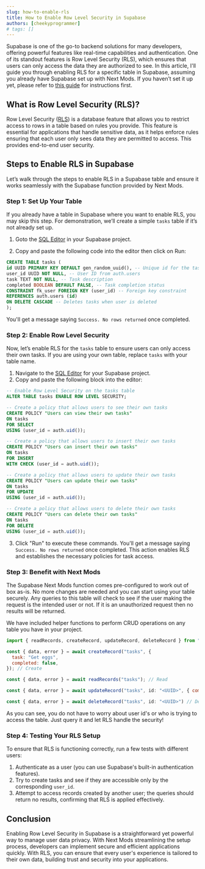 ```yaml
---
slug: how-to-enable-rls
title: How to Enable Row Level Security in Supabase
authors: [cheekyprogrammer]
# tags: []
---
```


Supabase is one of the go-to backend solutions for many developers, offering powerful features like real-time capabilities and authentication. One of its standout features is Row Level Security (RLS), which ensures that users can only access the data they are authorized to see. In this article, I'll guide you through enabling RLS for a specific table in Supabase, assuming you already have Supabase set up with Next Mods. If you haven’t set it up yet, please refer to [this guide](../../docs/functions/supabase) for instructions first.

<!-- truncate -->

## What is Row Level Security (RLS)?

Row Level Security ([RLS](https://supabase.com/docs/guides/database/postgres/row-level-security)) is a database feature that allows you to restrict access to rows in a table based on rules you provide. This feature is essential for applications that handle sensitive data, as it helps enforce rules ensuring that each user only sees data they are permitted to access. This provides end-to-end user security.

## Steps to Enable RLS in Supabase

Let’s walk through the steps to enable RLS in a Supabase table and ensure it works seamlessly with the Supabase function provided by Next Mods.

### Step 1: Set Up Your Table

If you already have a table in Supabase where you want to enable RLS, you may skip this step. For demonstration, we’ll create a simple `tasks` table if it’s not already set up.

1. Goto the [SQL Editor](https://supabase.com/dashboard/project/_/sql/new) in your Supabase project.
<!--
   - `id`: UUID (Primary Key)
   - `user_id`: UUID (Foreign Key referencing the user's ID)
   - `task`: Text
   - `completed`: Boolean (default: false) -->

2. Copy and paste the following code into the editor then click on Run:

```sql
CREATE TABLE tasks (
id UUID PRIMARY KEY DEFAULT gen_random_uuid(), -- Unique id for the task
user_id UUID NOT NULL, -- User ID from auth.users
task TEXT NOT NULL, -- Task description
completed BOOLEAN DEFAULT FALSE, -- Task completion status
CONSTRAINT fk_user FOREIGN KEY (user_id) -- Foreign key constraint
REFERENCES auth.users (id)
ON DELETE CASCADE -- Deletes tasks when user is deleted
);
```

You'll get a message saying `Success. No rows returned` once completed.

### Step 2: Enable Row Level Security

Now, let’s enable RLS for the `tasks` table to ensure users can only access their own tasks. If you are using your own table, replace `tasks` with your table name.

1. Navigate to the [SQL Editor](https://supabase.com/dashboard/project/_/sql/new) for your Supabase project.
2. Copy and paste the following block into the editor:

```sql
-- Enable Row Level Security on the tasks table
ALTER TABLE tasks ENABLE ROW LEVEL SECURITY;

-- Create a policy that allows users to see their own tasks
CREATE POLICY "Users can view their own tasks"
ON tasks
FOR SELECT
USING (user_id = auth.uid());

-- Create a policy that allows users to insert their own tasks
CREATE POLICY "Users can insert their own tasks"
ON tasks
FOR INSERT
WITH CHECK (user_id = auth.uid());

-- Create a policy that allows users to update their own tasks
CREATE POLICY "Users can update their own tasks"
ON tasks
FOR UPDATE
USING (user_id = auth.uid());

-- Create a policy that allows users to delete their own tasks
CREATE POLICY "Users can delete their own tasks"
ON tasks
FOR DELETE
USING (user_id = auth.uid());
```

3. Click "Run" to execute these commands. You'll get a message saying `Success. No rows returned` once completed. This action enables RLS and establishes the necessary policies for task access.

### Step 3: Benefit with Next Mods

The Supabase Next Mods function comes pre-configured to work out of box as-is. No more changes are needed and you can start using your table securely. Any queries to this table will check to see if the user making the request is the intended user or not. If it is an unauthorized request then no results will be returned.

We have included helper functions to perform CRUD operations on any table you have in your project.

```javascript
import { readRecords, createRecord, updateRecord, deleteRecord } from "@/lib/supabase/supabaseActions";

const { data, error } = await createRecord("tasks", {
  task: "Get eggs",
  completed: false,
}); // Create

const { data, error } = await readRecords("tasks"); // Read

const { data, error } = await updateRecord("tasks", id: "<UUID>", { completed: true }) // Update

const { data, error } = await deleteRecord("tasks", id: "<UUID>") // Delete
```

As you can see, you do not have to worry about user id's or who is trying to access the table. Just query it and let RLS handle the security!

### Step 4: Testing Your RLS Setup

To ensure that RLS is functioning correctly, run a few tests with different users:

1. Authenticate as a user (you can use Supabase's built-in authentication features).
2. Try to create tasks and see if they are accessible only by the corresponding `user_id`.
3. Attempt to access records created by another user; the queries should return no results, confirming that RLS is applied effectively.

## Conclusion

Enabling Row Level Security in Supabase is a straightforward yet powerful way to manage user data privacy. With Next Mods streamlining the setup process, developers can implement secure and efficient applications quickly. With RLS, you can ensure that every user's experience is tailored to their own data, building trust and security into your applications.

